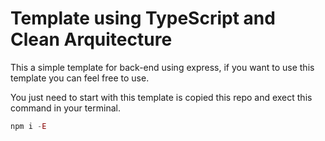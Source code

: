 # Template using TypeScript and Clean Arquitecture

This a simple template for back-end using express, if you want to use this template you can feel free to use.

You just need to start with this template is copied this repo and exect this command in your terminal.

```JavaScript
npm i -E
```
